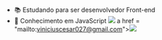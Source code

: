 - 📚 Estudando para ser desenvolvedor Front-end
- 📖 Conhecimento em JavaScript
 <a href="https://instagram.com/vinicius_cesar027" target="_blank"><img src="https://img.shields.io/badge/-Instagram-%23E4405F?style=for-the-badge&logo=instagram&logoColor=white" target="_blank"></a>
 a href = "mailto:viniciuscesar027@gmail.com"><img src="https://img.shields.io/badge/-Gmail-%23333?style=for-the-badge&logo=gmail&logoColor=white" target="_blank"></a>
